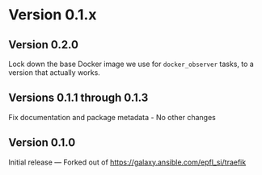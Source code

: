 # Version 0.1.x

## Version 0.2.0

Lock down the base Docker image we use for `docker_observer` tasks, to a version that actually works.

## Versions 0.1.1 through 0.1.3

Fix documentation and package metadata - No other changes

## Version 0.1.0

Initial release — Forked out of https://galaxy.ansible.com/epfl_si/traefik
